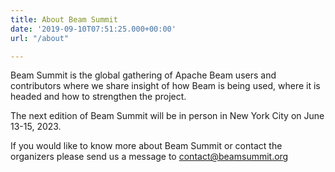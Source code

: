 ```yaml
---
title: About Beam Summit
date: '2019-09-10T07:51:25.000+00:00'
url: "/about"

---
```


Beam Summit is the global gathering of Apache Beam users and contributors where we share insight of how Beam is being used, where it is headed and how to strengthen the project.

The next edition of Beam Summit will be in person in New York City on June 13-15, 2023. 

If you would like to know more about Beam Summit or contact the organizers please send us a message to contact@beamsummit.org